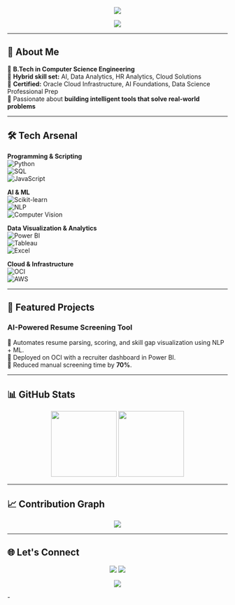 <!-- Banner with Gradient Animation -->
<p align="center">
  <img src="https://capsule-render.vercel.app/api?type=waving&color=0:00c6ff,100:0072ff&height=220&section=header&text=Tejaswi%20Vallabhaneni&fontSize=45&fontColor=ffffff&animation=fadeIn&fontAlignY=38&desc=AI%20%7C%20Data%20Analytics%20%7C%20Cloud%20Solutions&descAlignY=55&descAlign=50" />
</p>

<!-- Typing Animation Intro -->
<p align="center">
  <img src="https://readme-typing-svg.herokuapp.com?font=Fira+Code&size=22&duration=3000&pause=1000&center=true&vCenter=true&width=550&lines=Turning+Data+into+Decisions;AI-Powered+Solutions+Developer;Oracle+Certified+Data+Science+Professional;Building+Cloud+Ready+Analytics+Apps" />
</p>

---

## 🚀 About Me  
🔹 **B.Tech in Computer Science Engineering**  
🔹 **Hybrid skill set:** AI, Data Analytics, HR Analytics, Cloud Solutions  
🔹 **Certified:** Oracle Cloud Infrastructure, AI Foundations, Data Science Professional Prep  
🔹 Passionate about **building intelligent tools that solve real-world problems**  

---

## 🛠 Tech Arsenal  

**Programming & Scripting**  
![Python](https://img.shields.io/badge/Python-3776AB?style=for-the-badge&logo=python&logoColor=white)  
![SQL](https://img.shields.io/badge/SQL-003B57?style=for-the-badge&logo=postgresql&logoColor=white)  
![JavaScript](https://img.shields.io/badge/JavaScript-F7DF1E?style=for-the-badge&logo=javascript&logoColor=black)  

**AI & ML**  
![Scikit-learn](https://img.shields.io/badge/Scikit--learn-F7931E?style=for-the-badge&logo=scikit-learn&logoColor=white)  
![NLP](https://img.shields.io/badge/NLP-FF6F00?style=for-the-badge&logo=apache-spark&logoColor=white)  
![Computer Vision](https://img.shields.io/badge/Computer_Vision-FF4088?style=for-the-badge&logo=opencv&logoColor=white)  

**Data Visualization & Analytics**  
![Power BI](https://img.shields.io/badge/Power%20BI-F2C811?style=for-the-badge&logo=power-bi&logoColor=black)  
![Tableau](https://img.shields.io/badge/Tableau-E97627?style=for-the-badge&logo=tableau&logoColor=white)  
![Excel](https://img.shields.io/badge/Excel-217346?style=for-the-badge&logo=microsoft-excel&logoColor=white)  

**Cloud & Infrastructure**  
![OCI](https://img.shields.io/badge/Oracle_Cloud-F80000?style=for-the-badge&logo=oracle&logoColor=white)  
![AWS](https://img.shields.io/badge/AWS-232F3E?style=for-the-badge&logo=amazon-aws&logoColor=white)  

---

## 📂 Featured Projects  

### **AI-Powered Resume Screening Tool**  
🔹 Automates resume parsing, scoring, and skill gap visualization using NLP + ML.  
🔹 Deployed on OCI with a recruiter dashboard in Power BI.  
🔹 Reduced manual screening time by **70%**.  

---

## 📊 GitHub Stats  
<p align="center">
  <img src="https://github-readme-stats.vercel.app/api?username=TejaswiVallabhaneni7&show_icons=true&theme=tokyonight&hide_border=true" height="150" />
  <img src="https://github-readme-stats.vercel.app/api/top-langs/?username=TejaswiVallabhaneni7&layout=compact&theme=tokyonight&hide_border=true" height="150" />
</p>

---

## 📈 Contribution Graph  
<p align="center">
  <img src="https://github-readme-activity-graph.vercel.app/graph?username=TejaswiVallabhaneni7&theme=react-dark&bg_color=20232a&hide_border=true" />
</p>


---

## 🌐 Let's Connect  
<p align="center">
  <a href="https://linkedin.com/in/tejaswivallabhaneni"><img src="https://img.shields.io/badge/LinkedIn-0077B5?style=for-the-badge&logo=linkedin&logoColor=white"></a>
  <a href="mailto:tejaswivallabhaneni03@gmail.com"><img src="https://img.shields.io/badge/Email-D14836?style=for-the-badge&logo=gmail&logoColor=white"></a>
</p>

<!-- Footer Animation -->
<p align="center">
  <img src="https://capsule-render.vercel.app/api?type=waving&color=0:00c6ff,100:0072ff&height=120&section=footer"/>
</p>
-
